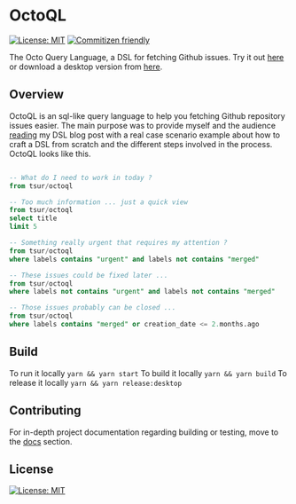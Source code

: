 # OctoQL

[![License: MIT](https://img.shields.io/badge/License-MIT-yellow.svg)](https://opensource.org/licenses/MIT)
[![Commitizen friendly](https://img.shields.io/badge/commitizen-friendly-brightgreen.svg)](http://commitizen.github.io/cz-cli/)

The Octo Query Language, a DSL for fetching Github issues. Try it out [here](https://tsur.github.io/octoql) or download a desktop version from [here](https://github.com/tsur/octoql/releases).

## Overview

OctoQL is an sql-like query language to help you fetching Github repository issues easier. The main purpose was to provide myself and the audience [reading](https://valo.io/blog/post/domain-specific-languages-dsl) my DSL blog post with a real case scenario example about how to craft a DSL from scratch and the different steps involved in the process. OctoQL looks like this.

```sql

-- What do I need to work in today ?
from tsur/octoql

-- Too much information ... just a quick view
from tsur/octoql
select title
limit 5

-- Something really urgent that requires my attention ?
from tsur/octoql
where labels contains "urgent" and labels not contains "merged"

-- These issues could be fixed later ...
from tsur/octoql
where labels not contains "urgent" and labels not contains "merged"

-- Those issues probably can be closed ...
from tsur/octoql
where labels contains "merged" or creation_date <= 2.months.ago

```

## Build

To run it locally `yarn && yarn start`
To build it locally `yarn && yarn build`
To release it locally `yarn && yarn release:desktop`

## Contributing

For in-depth project documentation regarding building or testing, move to the [docs](https://github.com/react-boilerplate/react-boilerplate/tree/master/docs) section.  

## License

[![License: MIT](https://img.shields.io/badge/License-MIT-yellow.svg)](https://opensource.org/licenses/MIT)
